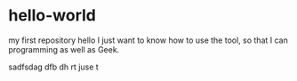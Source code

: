 # hello-world
my first repository
hello I just  want to know how to use the tool, so  that I can programming as well as Geek.


sadfsdag dfb dh rt  juse t